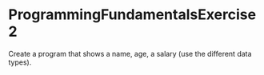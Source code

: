 # ProgrammingFundamentalsExercise2
Create a program that shows a name, age, a salary (use the different data types).
